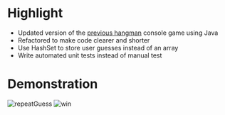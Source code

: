 # Highlight
- Updated version of the [previous hangman](https://github.com/nhan0504/HangMan) console game using Java
- Refactored to make code clearer and shorter
- Use HashSet to store user guesses instead of an array
- Write automated unit tests instead of manual test

# Demonstration
![repeatGuess](https://user-images.githubusercontent.com/76593076/181798632-b1bf0fdd-415d-4ea1-998b-7f12a86b8e8a.JPG)
![win](https://user-images.githubusercontent.com/76593076/181799412-d85863eb-037a-4118-ae25-a1ec42085f11.JPG)

